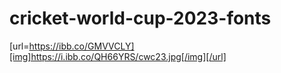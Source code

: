 # cricket-world-cup-2023-fonts

[url=https://ibb.co/GMVVCLY][img]https://i.ibb.co/QH66YRS/cwc23.jpg[/img][/url]
